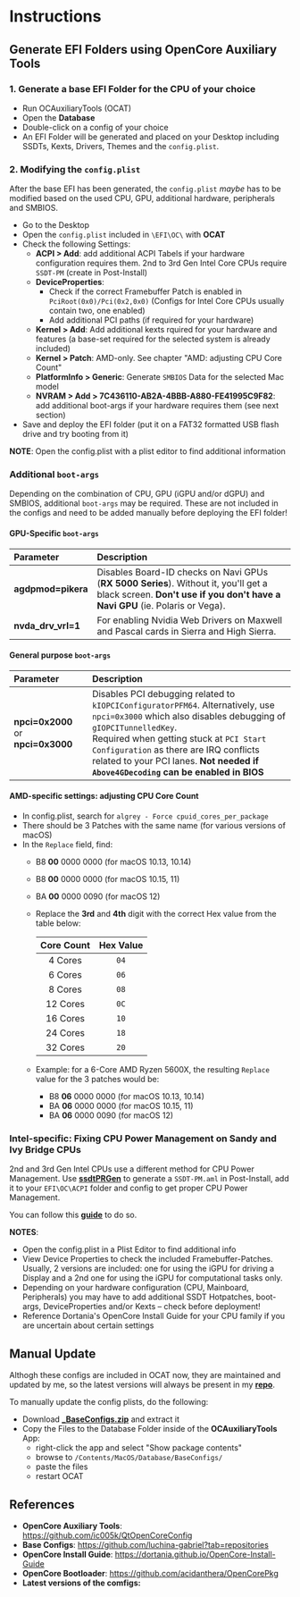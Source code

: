 # Instructions

## Generate EFI Folders using OpenCore Auxiliary Tools

### 1. Generate a base EFI Folder for the CPU of your choice
- Run OCAuxiliaryTools (OCAT)
- Open the **Database**
- Double-click on a config of your choice
- An EFI Folder will be generated and placed on your Desktop including SSDTs, Kexts, Drivers, Themes and the `config.plist`.

### 2. Modifying the `config.plist` 
After the base EFI has been generated, the `config.plist` *maybe* has to be modified based on the used CPU, GPU, additional hardware, peripherals and SMBIOS.

- Go to the Desktop
- Open the `config.plist` included in `\EFI\OC\` with **OCAT**
- Check the following Settings:
	- **ACPI > Add**: add additional ACPI Tabels if your hardware configuration requires them. 2nd to 3rd Gen Intel Core CPUs require `SSDT-PM` (create in Post-Install)
	- **DeviceProperties**:
		- Check if the correct Framebuffer Patch is enabled in `PciRoot(0x0)/Pci(0x2,0x0)` (Configs for Intel Core CPUs usually contain two, one enabled)
		- Add additional PCI paths (if required for your hardware)
	- **Kernel > Add**: Add additional kexts rquired for your hardware and features (a base-set required for the selected system is already included)
	-  **Kernel > Patch**: AMD-only. See chapter "AMD: adjusting CPU Core Count" 
	- **PlatformInfo > Generic**: Generate `SMBIOS` Data for the selected Mac model
	- **NVRAM > Add > 7C436110-AB2A-4BBB-A880-FE41995C9F82**: add additional boot-args if your hardware requires them (see next section)
- Save and deploy the EFI folder (put it on a FAT32 formatted USB flash drive and try booting from it)

**NOTE**: Open the config.plist with a plist editor to find additional information

### Additional `boot-args`
Depending on the combination of CPU, GPU (iGPU and/or dGPU) and SMBIOS, additional `boot-args` may be required. These are not included in the configs and need to be added manually before deploying the EFI folder!

#### GPU-Specific `boot-args`
Parameter|Description
:----|:----
**agdpmod=pikera**|Disables Board-ID checks on Navi GPUs (**RX 5000 Series**). Without it, you'll get a black screen. **Don't use if you don't have a Navi GPU** (ie. Polaris or Vega).
**nvda_drv_vrl=1**|For enabling Nvidia Web Drivers on Maxwell and Pascal cards in Sierra and High Sierra.

#### General purpose `boot-args`
Parameter|Description
:----|:----
**npci=0x2000** or **npci=0x3000**| Disables PCI debugging related to `kIOPCIConfiguratorPFM64`. Alternatively, use `npci=0x3000` which also disables debugging of `gIOPCITunnelledKey`.<br>Required when getting stuck at `PCI Start Configuration` as there are IRQ conflicts related to your PCI lanes. **Not needed if `Above4GDecoding` can be enabled in BIOS**

#### AMD-specific settings: adjusting CPU Core Count 
- In config.plist, search for `algrey - Force cpuid_cores_per_package` 
- There should be 3 Patches with the same name (for various versions of macOS)
- In the `Replace` field, find:
	- B8 **00** 0000 0000 (for macOS 10.13, 10.14)
	- B8 **00** 0000 0000 (for macOS 10.15, 11)
	- BA **00** 0000 0090 (for macOS 12)
	- Replace the **3rd** and **4th** digit with the correct Hex value from the table below:

		|Core Count |Hex Value|
		|:--------:|:-------:|
		| 4 Cores  | `04` |
		| 6 Cores  | `06` |
		| 8 Cores  | `08` |
		| 12 Cores | `0C` |
		| 16 Cores | `10` |
		| 24 Cores | `18` |
		| 32 Cores | `20` |
	- Example: for a 6-Core AMD Ryzen 5600X, the resulting `Replace` value for the 3 patches would be:
		- B8 **06** 0000 0000 (for macOS 10.13, 10.14)
		- BA **06** 0000 0000 (for macOS 10.15, 11)
		- BA **06** 0000 0090 (for macOS 12)

### Intel-specific: Fixing CPU Power Management on Sandy and Ivy Bridge CPUs
2nd and 3rd Gen Intel CPUs use a different method for CPU Power Management. Use [**ssdtPRGen**](https://github.com/Piker-Alpha/ssdtPRGen.sh) to generate a `SSDT-PM.aml` in Post-Install, add it to your `EFI\OC\ACPI` folder and config to get proper CPU Power Management.

You can follow this [**guide**]( https://dortania.github.io/OpenCore-Post-Install/universal/pm.html#sandy-and-ivy-bridge-power-management) to do so.

**NOTES**:

- Open the config.plist in a Plist Editor to find additional info
- View Device Properties to check the included Framebuffer-Patches. Usually, 2 versions are included: one for using the iGPU for driving a Display and a 2nd one for using the iGPU for computational tasks only.
- Depending on your hardware configuration (CPU, Mainboard, Peripherals) you may have to add additional SSDT Hotpatches, boot-args, DeviceProperties and/or Kexts – check before deployment!
- Reference Dortania's OpenCore Install Guide for your CPU family if you are uncertain about certain settings

## Manual Update
Althogh these configs are included in OCAT now, they are maintained and updated by me, so the latest versions will always be present in my [**repo**](https://github.com/5T33Z0/OC-Little-Translated/tree/main/F_Desktop_EFIs).

To manually update the config plists, do the following:

- Download [**_BaseConfigs.zip**](https://github.com/5T33Z0/OC-Little-Translated/blob/main/F_Desktop_EFIs/_BaseConfigs.zip?raw=true) and extract it
- Copy the Files to the Database Folder inside of the **OCAuxiliaryTools** App:
	- right-click the app and select "Show package contents"
	- browse to `/Contents/MacOS/Database/BaseConfigs/`
	- paste the files
	- restart OCAT

## References
- **OpenCore Auxiliary Tools**: https://github.com/ic005k/QtOpenCoreConfig
- **Base Configs**: https://github.com/luchina-gabriel?tab=repositories
- **OpenCore Install Guide**: https://dortania.github.io/OpenCore-Install-Guide
- **OpenCore Bootloader**: https://github.com/acidanthera/OpenCorePkg
- **Latest versions of the comfigs:**
